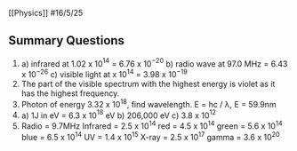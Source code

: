 [[Physics]]
#16/5/25 
## Summary Questions
1) 
	a) infrared at 1.02 x 10$^{14}$ = 6.76 x 10$^{-20}$
	b) radio wave at 97.0 MHz = 6.43 x 10$^{-26}$
	c) visible light at  x 10$^{14}$ = 3.98 x 10$^{-19}$
2) The part of the visible spectrum with the highest energy is violet as it has the highest frequency.
3) Photon of energy 3.32 x 10$^{18}$, find wavelength. E = hc / λ, E = 59.9nm
4) 
	a) 1J in eV = 6.3 x 10$^{18}$ eV
	b) 206,000 eV
	c) 3.8 x 10$^{12}$
5) 
	Radio = 9.7MHz
	Infrared = 2.5 x 10$^{14}$
	red = 4.5 x 10$^{14}$
	green = 5.6 x 10$^{14}$
	blue = 6.5 x 10$^{14}$
	UV = 1.4 x 10$^{15}$
	X-ray = 2.5 x 10$^{17}$
	gamma = 3.6 x 10$^{20}$